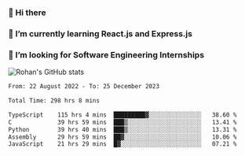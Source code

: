### 👋 Hi there 

<!--
**rohznmdev/rohznmdev** is a ✨ _special_ ✨ repository because its `README.md` (this file) appears on your GitHub profile.

Here are some ideas to get you started:

- 🔭 I’m currently working on ...
- 🌱 I’m currently learning Ruby and Ruby on Rails
- 👯 I’m looking to collaborate on ...
- 🤔 I’m looking for help with ...
- 💬 Ask me about ...
- 📫 How to reach me: ...
- 😄 Pronouns: ...
- ⚡ Fun fact: ...
-->
### 🌱 I’m currently learning React.js and Express.js
### 🤔 I’m looking for Software Engineering Internships
![Rohan's GitHub stats](https://github-readme-stats.vercel.app/api?username=rohznmdev&theme=dark&show_icons=true)

<!--START_SECTION:waka-->

```txt
From: 22 August 2022 - To: 25 December 2023

Total Time: 298 hrs 8 mins

TypeScript    115 hrs 4 mins  █████████▓░░░░░░░░░░░░░░░   38.60 %
C             39 hrs 59 mins  ███▒░░░░░░░░░░░░░░░░░░░░░   13.41 %
Python        39 hrs 40 mins  ███▒░░░░░░░░░░░░░░░░░░░░░   13.31 %
Assembly      29 hrs 59 mins  ██▓░░░░░░░░░░░░░░░░░░░░░░   10.06 %
JavaScript    21 hrs 29 mins  █▓░░░░░░░░░░░░░░░░░░░░░░░   07.21 %
```

<!--END_SECTION:waka-->
